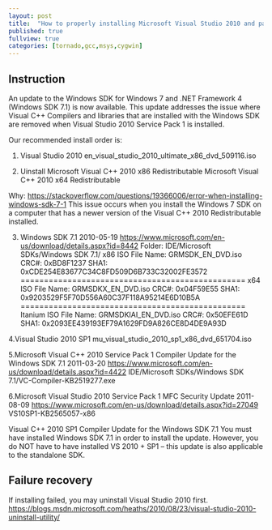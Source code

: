 ```yaml
---
layout: post
title:  "How to properly installing Microsoft Visual Studio 2010 and patches under Windows XP properly"
published: true
fullview: true
categories: [tornado,gcc,msys,cygwin]
---
```


## Instruction
An update to the Windows SDK for Windows 7 and .NET Framework 4 (Windows SDK 7.1) is now available. This update addresses the issue where Visual C++ Compilers and libraries that are installed with the Windows SDK are removed when Visual Studio 2010 Service Pack 1 is installed.

Our recommended install order is:

1. Visual Studio 2010
  en_visual_studio_2010_ultimate_x86_dvd_509116.iso

2. Uinstall 
  Microsoft Visual C++ 2010 x86 Redistributable
  Microsoft Visual C++ 2010 x64 Redistributable
  
  Why:
  https://stackoverflow.com/questions/19366006/error-when-installing-windows-sdk-7-1
  This issue occurs when you install the Windows 7 SDK on a computer that has a newer version of the Visual C++ 2010 Redistributable installed.

3. Windows SDK 7.1
  2010-05-19 https://www.microsoft.com/en-us/download/details.aspx?id=8442
  Folder: IDE/Microsoft SDKs/Windows SDK 7.1/
  x86 ISO File Name: GRMSDK_EN_DVD.iso 
  CRC#: 0xBD8F1237 
  SHA1: 0xCDE254E83677C34C8FD509D6B733C32002FE3572 
  ================================================ 
  x64 ISO File Name: GRMSDKX_EN_DVD.iso 
  CRC#: 0x04F59E55 
  SHA1: 0x9203529F5F70D556A60C37F118A95214E6D10B5A 
  ================================================ 
  Itanium ISO File Name: GRMSDKIAI_EN_DVD.iso 
  CRC#: 0x50EFE61D 
  SHA1: 0x2093EE439193EF79A1629FD9A826CE8D4DE9A93D

4.Visual Studio 2010 SP1
  mu_visual_studio_2010_sp1_x86_dvd_651704.iso

5.Microsoft Visual C++ 2010 Service Pack 1 Compiler Update for the Windows SDK 7.1
  2011-03-20 https://www.microsoft.com/en-us/download/details.aspx?id=4422
  IDE/Microsoft SDKs/Windows SDK 7.1/VC-Compiler-KB2519277.exe

6.Microsoft Visual Studio 2010 Service Pack 1 MFC Security Update
  2011-08-09 https://www.microsoft.com/en-us/download/details.aspx?id=27049
  VS10SP1-KB2565057-x86

Visual C++ 2010 SP1 Compiler Update for the Windows SDK 7.1
You must have installed Windows SDK 7.1 in order to install the update.  However, you do NOT have to have installed VS 2010 + SP1 – this update is also applicable to the standalone SDK.
## Failure recovery
  If installing failed, you may uninstall Visual Studio 2010 first.
  https://blogs.msdn.microsoft.com/heaths/2010/08/23/visual-studio-2010-uninstall-utility/